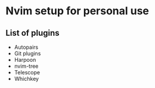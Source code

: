 # Nvim setup for personal use

## List of plugins
- Autopairs
- Git plugins
- Harpoon
- nvim-tree
- Telescope
- Whichkey
